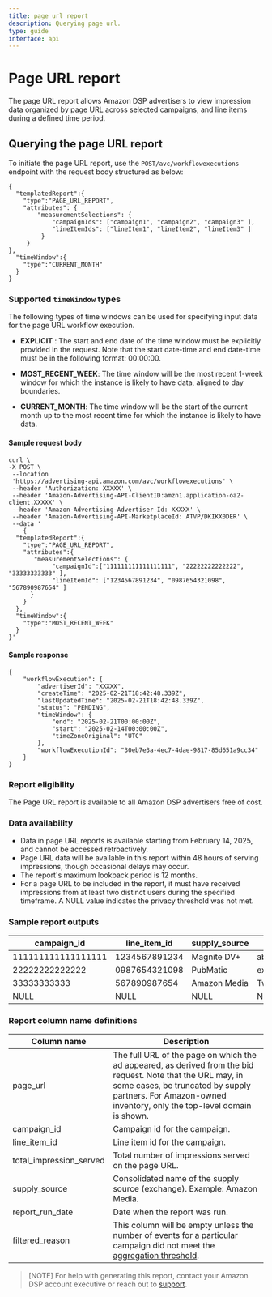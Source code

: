 ```yaml
---
title: page url report
description: Querying page url.
type: guide
interface: api
---
```

# Page URL report

The page URL report allows Amazon DSP advertisers to view impression data organized by page URL across selected campaigns, and line items during a defined time period.

## Querying the page URL report

To initiate the page URL report, use the `POST/avc/workflowexecutions` endpoint with the request body structured as below:

```
{
  "templatedReport":{
    "type":"PAGE_URL_REPORT",
    "attributes": {
        "measurementSelections": {
            "campaignIds": ["campaign1", "campaign2", "campaign3" ],
            "lineItemIds": ["lineItem1", "lineItem2", "lineItem3" ]
         }
     }  
},
  "timeWindow":{
    "type":"CURRENT_MONTH"
  }
}
```

### Supported `timeWindow` types

The following types of time windows can be used for specifying input data for the page URL workflow execution.

-	**EXPLICIT** : The start and end date of the time window must be explicitly provided in the request. Note that the start date-time and end date-time must be in the following format: 00:00:00.

-	**MOST\_RECENT\_WEEK**: The time window will be the most recent 1-week window for which the instance is likely to have data, aligned to day boundaries.

-	**CURRENT\_MONTH**: The time window will be the start of the current month up to the most recent time for which the instance is likely to have data.


#### Sample request body

```
curl \
-X POST \
 --location
 'https://advertising-api.amazon.com/avc/workflowexecutions' \
 --header 'Authorization: XXXXX' \
 --header 'Amazon-Advertising-API-ClientID:amzn1.application-oa2-client.XXXXX' \
 --header 'Amazon-Advertising-Advertiser-Id: XXXXX' \
 --header 'Amazon-Advertising-API-MarketplaceId: ATVP/DKIKX0DER' \
 --data '
    {
  "templatedReport":{
    "type":"PAGE_URL_REPORT",
    "attributes":{
       "measurementSelections": {
            "campaignId":["111111111111111111", "22222222222222", "33333333333" ],
            "lineItemId": ["1234567891234", "0987654321098", "567890987654" ]
      }
    }
  },
  "timeWindow":{
    "type":"MOST_RECENT_WEEK"
  }
}'

```

#### Sample response

```
{
    "workflowExecution": {
        "advertiserId": "XXXXX",
        "createTime": "2025-02-21T18:42:48.339Z",
        "lastUpdatedTime": "2025-02-21T18:42:48.339Z",
        "status": "PENDING",
        "timeWindow": {
            "end": "2025-02-21T00:00:00Z",
            "start": "2025-02-14T00:00:00Z",
            "timeZoneOriginal": "UTC"
        },
        "workflowExecutionId": "30eb7e3a-4ec7-4dae-9817-85d651a9cc34"
    }
}

```

### Report eligibility

The Page URL report is available to all Amazon DSP advertisers free of cost.

### Data availability
-	Data in page URL reports is available starting from February 14, 2025, and cannot be accessed retroactively.
-	Page URL data will be available in this report within 48 hours of serving impressions, though occasional delays may occur.
-	The report's maximum lookback period is 12 months.
-	For a page URL to be included in the report, it must have received impressions from at least two distinct users during the specified timeframe. A NULL value indicates the privacy threshold was not met.

### Sample report outputs

 campaign\_id       | line\_item\_id | supply\_source | page\_url            | total\_impressions\_served | report\_run\_date | filtered\_reason 
----|----|----|----|----|----|----
 111111111111111111 | 1234567891234  | Magnite DV\+ | abc\.de/123/durh     | 543                        | 2025-03-24              |                         
 22222222222222      | 0987654321098  | PubMatic | example\.de/iusjgei/ | 2                          | 2025-03-24                |                           
 33333333333        | 567890987654   | Amazon Media | Twitch\.com          | 65                         | 2025-03-24               |                          
 NULL               | NULL           | NULL       | NULL                 | 1                          | 2025-03-24                |                           

### Report column name definitions

 Column name  | Description   
-----|------------------
 page\_url                 | The full URL of the page on which the ad appeared, as derived from the bid request\. Note that the URL may, in some cases, be truncated by supply partners\. For Amazon\-owned inventory, only the top\-level domain is shown\. 
 campaign\_id              | Campaign id for the campaign\.                                       
  line\_item\_id            | Line item id for the campaign\.                                   
 total\_impression\_served | Total number of impressions served on the page URL\. 
 supply\_source | Consolidated name of the supply source (exchange). Example: Amazon Media. 
 report\_run\_date | Date when the report was run. 
 filtered\_reason | This column will be empty unless the number of events for a particular campaign did not meet the [aggregation threshold](guides/traffic-events/data-aggregation-thresholds). 

 >[NOTE] For help with generating this report, contact your Amazon DSP account executive or reach out to [support](support/overview).